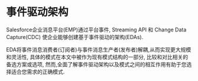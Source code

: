 # 事件驱动架构

Salesforce企业消息平台(EMP)通过平台事件, Streaming API 和 Change Data Capture(CDC) 使企业能够创建基于事件驱动的架构(EDAs).

EDA将事件消息消费者(订阅者)与事件消息生产者(发布者)解耦,从而实现更大规模和灵活性, 具体的模式在本文中被作为现有模式结构的一部分, 比较和对比相关的备选方案或选项, 然而,全面了解事件驱动架构以及模式之间的相互作用有助于您选择适合您需求的正确模式.